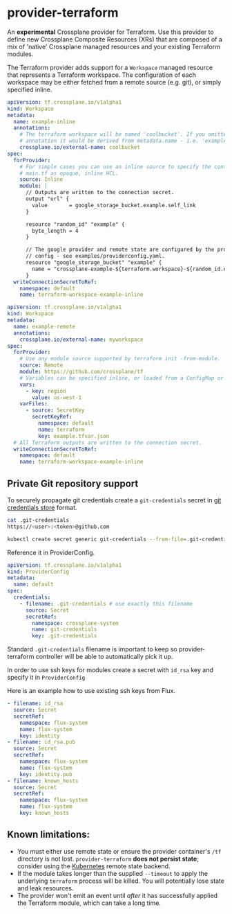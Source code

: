 # provider-terraform

An **experimental** Crossplane provider for Terraform. Use this provider to
define new Crossplane Composite Resources (XRs) that are composed of a mix of
'native' Crossplane managed resources and your existing Terraform modules.

The Terraform provider adds support for a `Workspace` managed resource that
represents a Terraform workspace. The configuration of each workspace may be
either fetched from a remote source (e.g. git), or simply specified inline.

```yaml
apiVersion: tf.crossplane.io/v1alpha1
kind: Workspace
metadata:
  name: example-inline
  annotations:
    # The terraform workspace will be named 'coolbucket'. If you omitted this
    # annotation it would be derived from metadata.name - i.e. 'example-inline'.
    crossplane.io/external-name: coolbucket
spec:
  forProvider:
    # For simple cases you can use an inline source to specify the content of
    # main.tf as opaque, inline HCL.
    source: Inline
    module: |
      // Outputs are written to the connection secret.
      output "url" {
        value       = google_storage_bucket.example.self_link
      }

      resource "random_id" "example" {
        byte_length = 4
      }

      // The google provider and remote state are configured by the provider
      // config - see examples/providerconfig.yaml.
      resource "google_storage_bucket" "example" {
        name = "crossplane-example-${terraform.workspace}-${random_id.example.hex}"
      }
  writeConnectionSecretToRef:
    namespace: default
    name: terraform-workspace-example-inline
```

```yaml
apiVersion: tf.crossplane.io/v1alpha1
kind: Workspace
metadata:
  name: example-remote
  annotations:
    crossplane.io/external-name: myworkspace
spec:
  forProvider:
    # Use any module source supported by terraform init -from-module.
    source: Remote
    module: https://github.com/crossplane/tf
    # Variables can be specified inline, or loaded from a ConfigMap or Secret.
    vars:
      - key: region
        value: us-west-1
    varFiles:
      - source: SecretKey
        secretKeyRef:
          namespace: default
          name: terraform
          key: example.tfvar.json
  # All Terraform outputs are written to the connection secret.
  writeConnectionSecretToRef:
    namespace: default
    name: terraform-workspace-example-inline
```

## Private Git repository support

To securely propagate git credentials create a `git-credentials` secret in [git credentials store] format.

```sh
cat .git-credentials
https://<user>:<token>@github.com

kubectl create secret generic git-credentials --from-file=.git-credentials
```

Reference it in ProviderConfig.

```yaml
apiVersion: tf.crossplane.io/v1alpha1
kind: ProviderConfig
metadata:
  name: default
spec:
  credentials:
    - filename: .git-credentials # use exactly this filename
      source: Secret
      secretRef:
        namespace: crossplane-system
        name: git-credentials
        key: .git-credentials
```

Standard `.git-credentials` filename is important to keep so provider-terraform
controller will be able to automatically pick it up.

In order to use ssh keys for modules create a secret with `id_rsa` key and specify it in `ProviderConfig`

Here is an example how to use existing ssh keys from Flux.

```yaml
- filename: id_rsa
  source: Secret
  secretRef:
    namespace: flux-system
    name: flux-system
    key: identity
- filename: id_rsa.pub
  source: Secret
  secretRef:
    namespace: flux-system
    name: flux-system
    key: identity.pub
- filename: known_hosts
  source: Secret
  secretRef:
    namespace: flux-system
    name: flux-system
    key: known_hosts
```

## Known limitations:

- You must either use remote state or ensure the provider container's `/tf`
  directory is not lost. `provider-terraform` **does not persist state**;
  consider using the [Kubernetes] remote state backend.
- If the module takes longer than the supplied `--timeout` to apply the
  underlying `terraform` process will be killed. You will potentially lose state
  and leak resources.
- The provider won't emit an event until _after_ it has successfully applied the
  Terraform module, which can take a long time.

[kubernetes]: https://www.terraform.io/docs/language/settings/backends/kubernetes.html
[git credentials store]: https://git-scm.com/docs/git-credential-store
